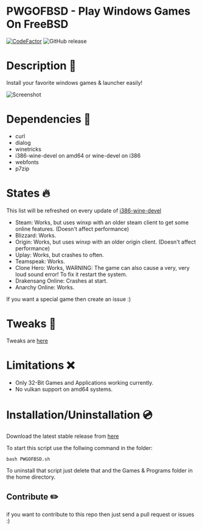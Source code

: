 # PWGOFBSD - Play Windows Games On FreeBSD
[![CodeFactor](https://www.codefactor.io/repository/github/alexander88207/pwgofbsd/badge)](https://www.codefactor.io/repository/github/alexander88207/pwgofbsd) ![GitHub release](https://img.shields.io/github/release/Alexander88207/PWGOBSD)

# Description &#x1F4D8;

Install your favorite windows games & launcher easily!

![](https://github.com/Alexander88207/PWGOFBSD/raw/master/Screenshot.png "Screenshot")

# Dependencies :syringe:

- curl
- dialog
- winetricks
- i386-wine-devel on amd64 or wine-devel on i386
- webfonts
- p7zip

# States :fire:

This list will be refreshed on every update of [i386-wine-devel](https://www.freshports.org/emulators/i386-wine-devel)

- Steam: Works, but uses winxp with an older steam client to get some online features. (Doesn't affect performance)
- Blizzard: Works.
- Origin: Works, but uses winxp with an older origin client. (Doesn't affect performance)
- Uplay: Works, but crashes to often.
- Teamspeak: Works.
- Clone Hero: Works, WARNING: The game can also cause a very, very loud sound error! To fix it restart the system.
- Drakensang Online: Crashes at start.
- Anarchy Online: Works.

If you want a special game then create an issue :)

# Tweaks :wrench:

Tweaks are [here](Tweaks.md)

# Limitations :x:

- Only 32-Bit Games and Applications working currently.
- No vulkan support on amd64 systems.

# Installation/Uninstallation :cd:

Download the latest stable release from [here](https://github.com/Alexander88207/PWGOBSD/releases)

To start this script use the follwing command in the folder:
```
bash PWGOFBSD.sh
```

To uninstall that script just delete that and the Games & Programs folder in the home directory.

## Contribute :pencil2:
if you want to contribute to this repo then just send a pull request or issues :)

